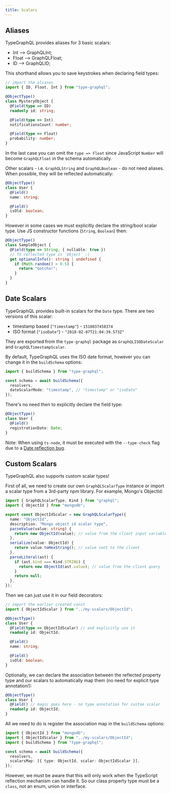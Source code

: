 ```yaml
---
title: Scalars
---
```


## Aliases

TypeGraphQL provides aliases for 3 basic scalars:

- Int --> GraphQLInt;
- Float --> GraphQLFloat;
- ID --> GraphQLID;

This shorthand allows you to save keystrokes when declaring field types:

```typescript
// import the aliases
import { ID, Float, Int } from "type-graphql";

@ObjectType()
class MysteryObject {
  @Field(type => ID)
  readonly id: string;

  @Field(type => Int)
  notificationsCount: number;

  @Field(type => Float)
  probability: number;
}
```

In the last case you can omit the `type => Float` since JavaScript `Number` will become `GraphQLFloat` in the schema automatically.

Other scalars - i.e. `GraphQLString` and `GraphQLBoolean` - do not need aliases. When possible, they will be reflected automatically:

```typescript
@ObjectType()
class User {
  @Field()
  name: string;

  @Field()
  isOld: boolean;
}
```

However in some cases we must explicitly declare the string/bool scalar type. Use JS constructor functions (`String`, `Boolean`) then:

```typescript
@ObjectType()
class SampleObject {
  @Field(type => String, { nullable: true })
  // TS reflected type is `Object` :(
  get optionalInfo(): string | undefined {
    if (Math.random() > 0.5) {
      return "Gotcha!";
    }
  }
}
```

## Date Scalars

TypeGraphQL provides built-in scalars for the `Date` type. There are two versions of this scalar:

- timestamp based (`"timestamp"`) - `1518037458374`
- ISO format (`"isoDate"`) - `"2018-02-07T21:04:39.573Z"`

They are exported from the `type-graphql` package as `GraphQLISODateScalar` and `GraphQLTimestampScalar`.

By default, TypeGraphQL uses the ISO date format, however you can change it in the `buildSchema` options:

```typescript
import { buildSchema } from "type-graphql";

const schema = await buildSchema({
  resolvers,
  dateScalarMode: "timestamp", // "timestamp" or "isoDate"
});
```

There's no need then to explicitly declare the field type:

```typescript
@ObjectType()
class User {
  @Field()
  registrationDate: Date;
}
```
Note:
When using `ts-node`, it must be executed with the `--type-check` flag due to a [Date reflection bug](https://github.com/TypeStrong/ts-node/issues/511).

## Custom Scalars

TypeGraphQL also supports custom scalar types!

First of all, we need to create our own `GraphQLScalarType` instance or import a scalar type from a 3rd-party npm library. For example, Mongo's ObjectId:

```typescript
import { GraphQLScalarType, Kind } from "graphql";
import { ObjectId } from "mongodb";

export const ObjectIdScalar = new GraphQLScalarType({
  name: "ObjectId",
  description: "Mongo object id scalar type",
  parseValue(value: string) {
    return new ObjectId(value); // value from the client input variables
  },
  serialize(value: ObjectId) {
    return value.toHexString(); // value sent to the client
  },
  parseLiteral(ast) {
    if (ast.kind === Kind.STRING) {
      return new ObjectId(ast.value); // value from the client query
    }
    return null;
  },
});
```

Then we can just use it in our field decorators:

```typescript
// import the earlier created const
import { ObjectIdScalar } from "../my-scalars/ObjectId";

@ObjectType()
class User {
  @Field(type => ObjectIdScalar) // and explicitly use it
  readonly id: ObjectId;

  @Field()
  name: string;

  @Field()
  isOld: boolean;
}
```

Optionally, we can declare the association between the reflected property type and our scalars to automatically map them (no need for explicit type annotation!):

```typescript
@ObjectType()
class User {
  @Field() // magic goes here - no type annotation for custom scalar
  readonly id: ObjectId;
}
```

All we need to do is register the association map in the `buildSchema` options:

```typescript
import { ObjectId } from "mongodb";
import { ObjectIdScalar } from "../my-scalars/ObjectId";
import { buildSchema } from "type-graphql";

const schema = await buildSchema({
  resolvers,
  scalarsMap: [{ type: ObjectId, scalar: ObjectIdScalar }],
});
```

However, we must be aware that this will only work when the TypeScript reflection mechanism can handle it. So our class property type must be a `class`, not an enum, union or interface.
